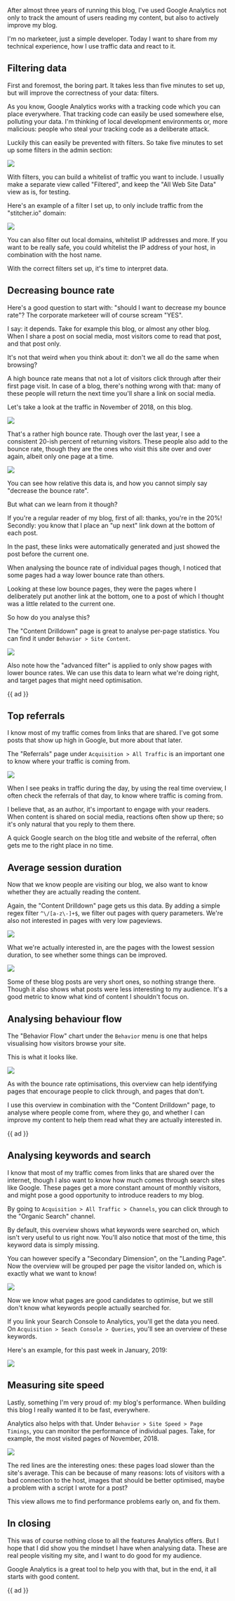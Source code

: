 After almost three years of running this blog, 
I've used Google Analytics not only to track the amount of users reading my content,
but also to actively improve my blog.

I'm no marketeer, just a simple developer. 
Today I want to share from my technical experience, how I use traffic data and react to it.

## Filtering data

First and foremost, the boring part. 
It takes less than five minutes to set up, but will improve the correctness of your data: filters.

As you know, Google Analytics works with a tracking code which you can place everywhere.
That tracking code can easily be used somewhere else, polluting your data. 
I'm thinking of local development environments or, more malicious: 
people who steal your tracking code as a deliberate attack. 

Luckily this can easily be prevented with filters. 
So take five minutes to set up some filters in the admin section:

![](/resources/img/blog/analytics/filter-1.png)

With filters, you can build a whitelist of traffic you want to include.
I usually make a separate view called "Filtered", and keep the "All Web Site Data" view as is, for testing.

Here's an example of a filter I set up, to only include traffic from the "stitcher.io" domain:

![](/resources/img/blog/analytics/filter-2.png)

You can also filter out local domains, whitelist IP addresses and more.
If you want to be really safe, you could whitelist the IP address of your host, 
in combination with the host name.

With the correct filters set up, it's time to interpret data.

## Decreasing bounce rate

Here's a good question to start with: "should I want to decrease my bounce rate"?
The corporate marketeer will of course scream "YES". 

I say: it depends. Take for example this blog, or almost any other blog. 
When I share a post on social media, most visitors come to read that post, and that post only.

It's not that weird when you think about it: don't we all do the same when browsing?

A high bounce rate means that not a lot of visitors click through after their first page visit.
In case of a blog, there's nothing wrong with that: 
many of these people will return the next time you'll share a link on social media.

Let's take a look at the traffic in November of 2018, on this blog.

![](/resources/img/blog/analytics/bounce-rate-1.png)

That's a rather high bounce rate. 
Though over the last year, I see a consistent 20-ish percent of returning visitors.
These people also add to the bounce rate, 
though they are the ones who visit this site over and over again, albeit only one page at a time.

![](/resources/img/blog/analytics/bounce-rate-2.png)

You can see how relative this data is, 
and how you cannot simply say "decrease the bounce rate".

But what can we learn from it though?

If you're a regular reader of my blog, first of all: thanks, you're in the 20%! 
Secondly: you know that I place an "up next" link down at the bottom of each post.

In the past, these links were automatically generated and just showed the post before the current one.

When analysing the bounce rate of individual pages though, 
I noticed that some pages had a way lower bounce rate than others.

Looking at these low bounce pages, 
they were the pages where I deliberately put another link at the bottom,
one to a post of which I thought was a little related to the current one.

So how do you analyse this?

The "Content Drilldown" page is great to analyse per-page statistics.
You can find it under `Behavior > Site Content`.

![](/resources/img/blog/analytics/bounce-rate-3.png)

Also note how the "advanced filter" is applied to only show pages with lower bounce rates.
We can use this data to learn what we're doing right, 
and target pages that might need optimisation.

{{ ad }}

## Top referrals

I know most of my traffic comes from links that are shared.
I've got some posts that show up high in Google, but more about that later.

The "Referrals" page under `Acquisition > All Traffic` is an important one to know where your traffic is coming from.

![](/resources/img/blog/analytics/referrals-1.png) 

When I see peaks in traffic during the day, by using the real time overview, 
I often check the referrals of that day, to know where traffic is coming from.

I believe that, as an author, it's important to engage with your readers. 
When content is shared on social media, reactions often show up there; 
so it's only natural that you reply to them there.

A quick Google search on the blog title and website of the referral, 
often gets me to the right place in no time.

## Average session duration

Now that we know people are visiting our blog, 
we also want to know whether they are actually reading the content.

Again, the "Content Drilldown" page gets us this data. 
By adding a simple regex filter `^\/[a-z\-]+$`, we filter out pages with query parameters.
We're also not interested in pages with very low pageviews.

![](/resources/img/blog/analytics/session-duration-1.png)

What we're actually interested in, are the pages with the lowest session duration,
to see whether some things can be improved.

![](/resources/img/blog/analytics/session-duration-2.png)

Some of these blog posts are very short ones, so nothing strange there. 
Though it also shows what posts were less interesting to my audience.
It's a good metric to know what kind of content I shouldn't focus on.

## Analysing behaviour flow

The "Behavior Flow" chart under the `Behavior` menu is one 
that helps visualising how visitors browse your site.

This is what it looks like.

![](/resources/img/blog/analytics/flow-1.png)

As with the bounce rate optimisations, 
this overview can help identifying pages that encourage people to click through,
and pages that don't.

I use this overview in combination with the "Content Drilldown" page, 
to analyse where people come from, where they go, 
and whether I can improve my content to help them read what they are actually interested in. 

{{ ad }}

## Analysing keywords and search

I know that most of my traffic comes from links that are shared over the internet,
though I also want to know how much comes through search sites like Google.
These pages get a more constant amount of monthly visitors, 
and might pose a good opportunity to introduce readers to my blog.

By going to `Acquisition > All Traffic > Channels`, 
you can click through to the "Organic Search" channel.

By default, this overview shows what keywords were searched on, 
which isn't very useful to us right now.
You'll also notice that most of the time, this keyword data is simply missing.

You can however specify a "Secondary Dimension", on the "Landing Page".
Now the overview will be grouped per page the visitor landed on, 
which is exactly what we want to know!

![](/resources/img/blog/analytics/channels-1.png)

Now we know what pages are good candidates to optimise, 
but we still don't know what keywords people actually searched for.

If you link your Search Console to Analytics, you'll get the data you need.
On `Acquisition > Seach Console > Queries`, you'll see an overview of these keywords.

Here's an example, for this past week in January, 2019:

![](/resources/img/blog/analytics/channels-2.png)

## Measuring site speed

Lastly, something I'm very proud of: my blog's performance.
When building this blog I really wanted it to be fast, everywhere.

Analytics also helps with that. Under `Behavior > Site Speed > Page Timings`, 
you can monitor the performance of individual pages.
Take, for example, the most visited pages of November, 2018.

![](/resources/img/blog/analytics/performance-1.png)

The red lines are the interesting ones: these pages load slower than the site's average.
This can be because of many reasons: lots of visitors with a bad connection to the host,
images that should be better optimised, maybe a problem with a script I wrote for a post?

This view allows me to find performance problems early on, and fix them.

## In closing

This was of course nothing close to all the features Analytics offers.
But I hope that I did show you the mindset I have when analysing data.
These are real people visiting my site, and I want to do good for my audience.

Google Analytics is a great tool to help you with that, 
but in the end, it all starts with good content.

{{ ad }}
